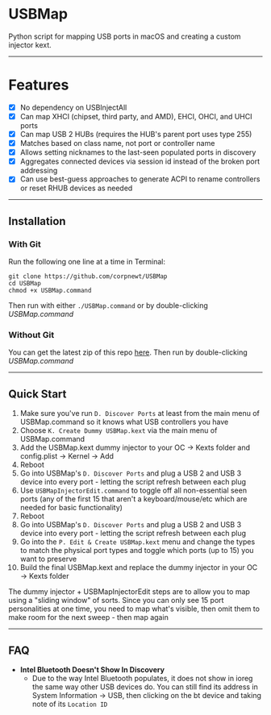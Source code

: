 # USBMap

Python script for mapping USB ports in macOS and creating a custom injector kext.

***

# Features

- [x] No dependency on USBInjectAll
- [x] Can map XHCI (chipset, third party, and AMD), EHCI, OHCI, and UHCI ports
- [x] Can map USB 2 HUBs (requires the HUB's parent port uses type 255)
- [x] Matches based on class name, not port or controller name
- [x] Allows setting nicknames to the last-seen populated ports in discovery
- [x] Aggregates connected devices via session id instead of the broken port addressing
- [x] Can use best-guess approaches to generate ACPI to rename controllers or reset RHUB devices as needed

***

## Installation

### With Git

Run the following one line at a time in Terminal:

    git clone https://github.com/corpnewt/USBMap
    cd USBMap
    chmod +x USBMap.command
    
Then run with either `./USBMap.command` or by double-clicking *USBMap.command*

### Without Git

You can get the latest zip of this repo [here](https://github.com/corpnewt/USBMap/archive/master.zip).  Then run by double-clicking *USBMap.command*

***

## Quick Start

1. Make sure you've run `D. Discover Ports` at least from the main menu of USBMap.command so it knows what USB controllers you have
2. Choose `K. Create Dummy USBMap.kext` via the main menu of USBMap.command
3. Add the USBMap.kext dummy injector to your OC -> Kexts folder and config.plist -> Kernel -> Add
4. Reboot
5. Go into USBMap's `D. Discover Ports` and plug a USB 2 and USB 3 device into every port - letting the script refresh between each plug
6. Use `USBMapInjectorEdit.command` to toggle off all non-essential seen ports (any of the first 15 that aren't a keyboard/mouse/etc which are needed for basic functionality)
7. Reboot
8. Go into USBMap's `D. Discover Ports` and plug a USB 2 and USB 3 device into every port - letting the script refresh between each plug
9. Go into the `P. Edit & Create USBMap.kext` menu and change the types to match the physical port types and toggle which ports (up to 15) you want to preserve
10. Build the final USBMap.kext and replace the dummy injector in your OC -> Kexts folder

The dummy injector + USBMapInjectorEdit steps are to allow you to map using a "sliding window" of sorts.  Since you can only see 15 port personalities at one time, you need to map what's visible, then omit them to make room for the next sweep - then map again

***

## FAQ

* **Intel Bluetooth Doesn't Show In Discovery**
  * Due to the way Intel Bluetooth populates, it does not show in ioreg the same way other USB devices do.  You can still find its address in System Information -> USB, then clicking on the bt device and taking note of its `Location ID`
